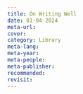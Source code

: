```yaml
---
title: On Writing Well
date: 01-04-2024
meta-url: 
cover: 
category: Library
meta-lang: 
meta-year: 
meta-people: 
meta-publisher: 
recommended: 
revisit:
---
```

